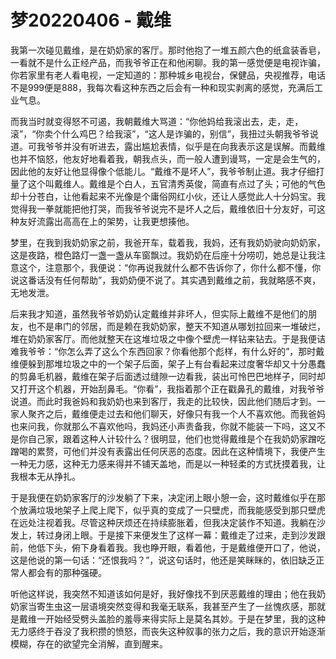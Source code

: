 # 梦20220406 - 戴维

我第一次碰见戴维，是在奶奶家的客厅。那时他抱了一堆五颜六色的纸盒装香皂，一看就不是什么正经产品，而我爷爷正在和他闲聊。我的第一感觉便是电视诈骗，你若家里有老人看电视，一定知道的：那种城乡电视台，保健品，央视推荐，电话不是999便是888，我每次看这种东西之后会有一种和现实剥离的感觉，充满后工业气息。

而我当时就变得怒不可遏，我朝戴维大骂道：“你他妈给我滚出去，走，走，滚”，“你卖个什么鸡巴？给我滚”，“这人是诈骗的，别信”，我扭过头朝我爷爷说道。可我爷爷并没有听进去，露出尴尬表情，似乎是在向我表示这是误解。而戴维也并不恼怒，他友好地看着我，朝我点头，而一般人遭到谩骂，一定是会生气的，因此他的友好让他显得像个低能儿。“戴维不是坏人”，我爷爷制止道。我才仔细打量了这个叫戴维人。戴维是个白人，五官清秀英俊，简直有点过了头；可他的气色却十分苍白，让他看起来不光像是个庸俗网红小伙，还让人感觉此人十分妈宝。我觉得我一拳就能把他打哭，而我爷爷说完不是坏人之后，戴维依旧十分友好，可这种友好流露出高高在上的架势，让我更想揍他。

梦里，在我到我奶奶家之前，我爸开车，载着我，我妈，还有我奶奶驶向奶奶家，这是夜路，橙色路灯一盏一盏从车窗飘过。我奶奶在后座十分唠叨，她总是让我注意这个，注意那个，我便说：“你再说我就什么都不告诉你了，你什么都不懂，你说这番话没有任何帮助”，我奶奶便不说了。其实遇到戴维之前，我就略感不爽，无地发泄。

后来我才知道，虽然我爷爷奶奶认定戴维并非坏人，但实际上戴维不是他们的朋友，也不是串门的邻居，而是赖在我奶奶家，整天不知道从哪划拉回来一堆破烂，堆在奶奶家客厅。而他就整天在这堆垃圾之中像个壁虎一样钻来钻去。于是我便诘难我爷爷：“你怎么弄了这么个东西回家？你看他那个彪样，有什么好的”，那时戴维便躲到那堆垃圾之中的一个架子后面，架子上有台看起来过度奢华却又十分愚蠢的剪鼻毛机器，戴维在架子后面透过缝隙一边看我，装出可怜巴巴地样子，同时却又打开这个机器，开始刮鼻毛。“你看”，我指着那个正在戳鼻孔的戴维，对我爷爷说道。而此时我爸妈和我奶奶也来到客厅，我走的比较快，因此他们随后才到。一家人聚齐之后，戴维便走过去和他们聊天，好像只有我一个人不喜欢他。而我爸妈也来问我，你就那么不喜欢他吗，我妈还小声责备我，你就不能装一下吗，这又不是你自己家，跟着这种人计较什么？很明显，他们也觉得戴维是个在我奶奶家蹭吃蹭喝的累赘，可他们并没有表露出任何厌恶的态度。因此在这种情境下，我便产生一种无力感，这种无力感来得并不铺天盖地，而是以一种轻柔的方式抚摸着我，让我根本无从挣扎。

于是我便在奶奶家客厅的沙发躺了下来，决定闭上眼小憩一会，这时戴维似乎在那个放满垃圾地架子上爬上爬下，似乎真的变成了一只壁虎，而我能感受到那只壁虎在远处注视着我。尽管这种厌烦还在持续膨胀着，但我决定装作不知道。我躺在沙发上，转过身闭上眼。于是接下来便发生了这样一幕：戴维走了过来，走到沙发跟前，他低下头，俯下身看着我。我也睁开眼，看着他，于是戴维便开口了，他说，这是他说的第一句话：“还恨我吗？”，说这句话时，他还是笑眯眯的，依旧缺乏正常人都会有的那种强硬。

听他这样说，我突然不知道该如何是好，我好像找不到厌恶戴维的理由；他在我奶奶家当寄生虫这一层语境突然变得和我毫无联系，我甚至产生了一丝愧疚感，那就是戴维一开始经受劈头盖脸的羞辱来得实际上是莫名其妙。于是在梦里，我的这种无力感终于吞没了我积攒的愤怒，而丧失这种叙事的张力之后，我的意识开始逐渐模糊，存在的欲望完全消解，直到醒来。